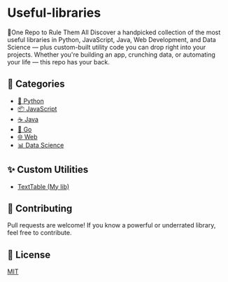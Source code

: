 # Useful-libraries
🔧One Repo to Rule Them All Discover a handpicked collection of the most useful libraries in Python, JavaScript, Java, Web Development, and Data Science — plus custom-built utility code you can drop right into your projects. Whether you're building an app, crunching data, or automating your life — this repo has your back.

## 📂 Categories

- [🐍 Python](./python/README.md)
- [📦 JavaScript](./javascript/README.md)
- [☕ Java](./java/README.md)
- [🐹 Go](./go/README.md)
- [🌐 Web](./web/README.md)
- [📊 Data Science](./data-science/README.md)

## ✨ Custom Utilities

- [TextTable (My lib)](./java/my-utils-lib)

## 🤝 Contributing

Pull requests are welcome! If you know a powerful or underrated library, feel free to contribute.

## 📄 License

[MIT](./LICENSE)
